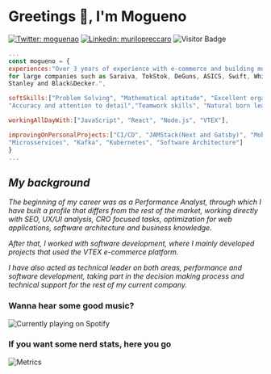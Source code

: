 # Greetings 🖖, I'm Mogueno

   [![Twitter: moguenao](https://img.shields.io/twitter/follow/Moguenao?style=social)](https://twitter.com/Moguenao)
   [![Linkedin: murilopreccaro](https://img.shields.io/badge/-Murilo%20Preccaro-blue?style=flat-square&logo=Linkedin&logoColor=white&link=https://www.linkedin.com/in/murilo-preccaro-565050169/)](https://www.linkedin.com/in/murilo-preccaro-565050169/)
   ![Visitor Badge](https://visitor-badge.laobi.icu/badge?page_id=mogueno.mogueno)
   
   ```js
...
const mogueno = {
   experiences:"Over 3 years of experience with e-commerce and building modern web applications 
   for large companies such as Saraiva, TokStok, DeGuns, ASICS, Swift, Whirlpool , 
   Stanley and Black&Decker.",
   
   softSkills:["Problem Solving", "Mathematical aptitude", "Excellent organisational and time management skills",
   "Accuracy and attention to detail","Teamwork skills", "Natural born leader"],
   
   workingAllDayWith:["JavaScript", "React", "Node.js", "VTEX"],
   
   improvingOnPersonalProjects:["CI/CD", "JAMStack(Next and Gatsby)", "Mobile Development", "Docker", "GoLang",
   "Microsservices", "Kafka", "Kubernetes", "Software Architecture"]
}
...
```

  ## _My background_
   
   _The beginning of my career was as a Performance Analyst, through which I have 
   built a profile that differs from the rest of the market, working directly with SEO, 
   UX/UI analysis, CRO focused tasks, optimization for web applications, software 
   architecture and business knowledge._

   _After that, I worked with software development, where I mainly developed projects 
   that used the VTEX e-commerce platform._
   
   _I have also acted as technical leader on both areas, performance and software 
   development, taking part in the decision making process and technical support for 
   the rest of my current company._

 ### Wanna hear some good music?
 
 ![Currently playing on Spotify](https://spotify-github-profile.vercel.app/api/view.svg?uid=12148950172&cover_image=true&theme=default)
  
 ### If you want some nerd stats, here you go 

 ![Metrics](https://metrics.lecoq.io/mogueno?template=terminal&repositories.forks=true&config.timezone=America%2FSao_Paulo)





   




   
  
 


